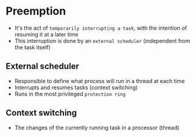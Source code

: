 # Preemption

- It's the act of `temporarily interrupting a task`, with the intention of resuming it at a later time
- This interruption is done by an `external scheduler` (independent from the task itself)

## External scheduler

- Responsible to define what process will run in a thread at each time
- Interrupts and resumes tasks (context switching)
- Runs in the most privileged `protection ring`

## Context switching

- The changes of the currently running task in a processor (thread)
